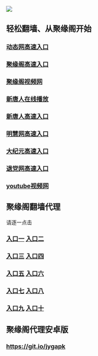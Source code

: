 
![](https://raw.githubusercontent.com/hao369/a/master/j.jpg)



## 轻松翻墙、从聚缘阁开始

### [动态网高速入口](https://ds3fhsuuwg.execute-api.ap-northeast-2.amazonaws.com/99)

###  [聚缘阁高速入口]( https://nnpsmlz7u8.execute-api.us-east-2.amazonaws.com/hao)


###  [聚缘阁视频网](https://dca4hqir96.execute-api.ap-southeast-1.amazonaws.com/tv2)

###  [新唐人在线播放]( https://cmlm3qmcy4.execute-api.us-east-2.amazonaws.com/v2)

### [新唐人高速入口](https://ds3fhsuuwg.execute-api.ap-northeast-2.amazonaws.com/99/?id=5)

### [明慧网高速入口](https://ds3fhsuuwg.execute-api.ap-northeast-2.amazonaws.com/99/?id=3)

### [大纪元高速入口](https://ds3fhsuuwg.execute-api.ap-northeast-2.amazonaws.com/99/?id=7)

### [退党网高速入口](https://ds3fhsuuwg.execute-api.ap-northeast-2.amazonaws.com/99/?id=8)

### [youtube视频网](https://ds3fhsuuwg.execute-api.ap-northeast-2.amazonaws.com/99/?id=17)

## 聚缘阁翻墙代理 

请逐一点击

### **[入口一](https://s3.amazonaws.com/dtw/jyg.html)** **[入口二](https://s3.ap-northeast-2.amazonaws.com/haojyg/jyg.html)**

### **[入口三](https://s3-ap-southeast-1.amazonaws.com/jyg4/jyg.html)**  **[入口四](https://s3-ap-northeast-1.amazonaws.com/jyg9/jyg.html)**

### **[入口五](https://s3.ap-south-1.amazonaws.com/jyg5/jyg.html)**  **[入口六](https://s3-us-west-2.amazonaws.com/jyg7/jyg.html)**


###  **[入口七](https://s3-us-west-1.amazonaws.com/jyg6/jyg.html)**  **[入口八](https://s3-eu-west-1.amazonaws.com/jyg8/jyg.html)**


###  **[入口九](https://s3.eu-central-1.amazonaws.com/jyg3/jyg.html)**  **[入口十](https://s3-ap-southeast-2.amazonaws.com/jyg1/jyg.html)**

##  聚缘阁代理安卓版

### https://git.io/jygapk


